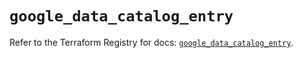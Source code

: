 # `google_data_catalog_entry`

Refer to the Terraform Registry for docs: [`google_data_catalog_entry`](https://registry.terraform.io/providers/hashicorp/google/6.14.1/docs/resources/data_catalog_entry).
